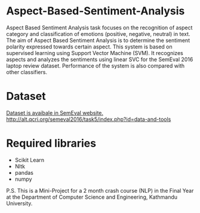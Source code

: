# Aspect-Based-Sentiment-Analysis

Aspect Based Sentiment Analysis task focuses on the recognition of aspect category and classification of emotions (positive, negative, neutral) in text. 
The aim of Aspect Based Sentiment Analysis is to determine the sentiment polarity expressed towards certain aspect. 
This system is based on supervised learning using Support Vector Machine (SVM). 
It recognizes aspects and analyzes the sentiments using linear SVC for the SemEval 2016 laptop review dataset. 
Performance of the system is also compared with other classifiers.

# Dataset
[Dataset is avaibale in SemEval website.](https://www.google.com)
http://alt.qcri.org/semeval2016/task5/index.php?id=data-and-tools

# Required libraries
  * Scikit Learn
  * Nltk
  * pandas
  * numpy

P.S. This is a Mini-Project for a 2 month crash course (NLP) in the Final Year at the Department of Computer Science and Engineering, Kathmandu University.
